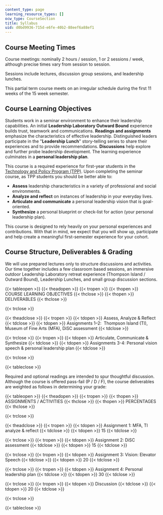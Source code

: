 ```yaml
---
content_type: page
learning_resource_types: []
ocw_type: CourseSection
title: Syllabus
uid: d0bd9936-715d-e6fe-40b2-88eef6a88ef1
---
```


Course Meeting Times
--------------------

Course meetings: nominally 2 hours / session, 1 or 2 sessions / week, although precise times vary from session to session.

Sessions include lectures, discussion group sessions, and leadership lunches.

This partial term course meets on an irregular schedule during the first 11 weeks of the 15 week semester.

Course Learning Objectives
--------------------------

Students work in a seminar environment to enhance their leadership capabilities. An initial **Leadership Laboratory Outward Bound** experience builds trust, teamwork and communications. **Readings and assignments** emphasize the characteristics of effective leadership. Distinguished leaders participate in the "**Leadership Lunch**" story-telling series to share their experiences and to provide recommendations. **Discussions** help explore and further probe leadership development. The learning experience culminates in a **personal leadership plan**.

This course is a required experience for first-year students in the [Technology and Policy Program (TPP)](http://tppserver.mit.edu/). Upon completing the seminar course, as TPP students you should be better able to:

*   **Assess** leadership characteristics in a variety of professional and social environments.
*   **Analyze and reflect** on instances of leadership in your everyday lives.
*   **Articulate and communicate** a personal leadership vision that is goal-oriented.
*   **Synthesize** a personal blueprint or check-list for action (your personal leadership plan).

This course is designed to rely heavily on your personal experiences and contributions. With that in mind, we expect that you will show up, participate and help create a meaningful first-semester experience for your cohort.

Course Structure, Deliverables & Grading
----------------------------------------

We will use prepared lectures only to structure discussions and activities. Our time together includes a few classroom based sessions, an immersive outdoor Leadership Laboratory retreat experience (Thompson Island / Outward Bound), Leadership Lunches, and small group discussion sections.

{{< tableopen >}}
{{< theadopen >}}
{{< tropen >}}
{{< thopen >}}
COURSE LEARNING OBJECTIVES
{{< thclose >}}
{{< thopen >}}
DELIVERABLES
{{< thclose >}}

{{< trclose >}}

{{< theadclose >}}
{{< tropen >}}
{{< tdopen >}}
Assess, Analyze & Reflect
{{< tdclose >}}
{{< tdopen >}}
﻿Assignments 1–2:   Thompson Island (TI), Museum of Fine Arts (MFA), DiSC assessment
{{< tdclose >}}

{{< trclose >}}
{{< tropen >}}
{{< tdopen >}}
Articulate, Communicate & Synthesize
{{< tdclose >}}
{{< tdopen >}}
Assignments 3-4: Personal vision speech & personal leadership plan
{{< tdclose >}}

{{< trclose >}}

{{< tableclose >}}

Required and optional readings are intended to spur thoughtful discussion. Although the course is offered pass-fail (P / D / F), the course deliverables are weighted as follows in determining your grade:

{{< tableopen >}}
{{< theadopen >}}
{{< tropen >}}
{{< thopen >}}
ASSIGNMENTS / ACTIVITIES
{{< thclose >}}
{{< thopen >}}
PERCENTAGES
{{< thclose >}}

{{< trclose >}}

{{< theadclose >}}
{{< tropen >}}
{{< tdopen >}}
Assignment 1: MFA, TI analyze & reflect
{{< tdclose >}}
{{< tdopen >}}
15
{{< tdclose >}}

{{< trclose >}}
{{< tropen >}}
{{< tdopen >}}
Assignment 2: DiSC assessment
{{< tdclose >}}
{{< tdopen >}}
15
{{< tdclose >}}

{{< trclose >}}
{{< tropen >}}
{{< tdopen >}}
Assignment 3: Vision: Elevator Speech
{{< tdclose >}}
{{< tdopen >}}
20
{{< tdclose >}}

{{< trclose >}}
{{< tropen >}}
{{< tdopen >}}
Assignment 4: Personal leadership plan
{{< tdclose >}}
{{< tdopen >}}
30
{{< tdclose >}}

{{< trclose >}}
{{< tropen >}}
{{< tdopen >}}
Discussion
{{< tdclose >}}
{{< tdopen >}}
20
{{< tdclose >}}

{{< trclose >}}

{{< tableclose >}}